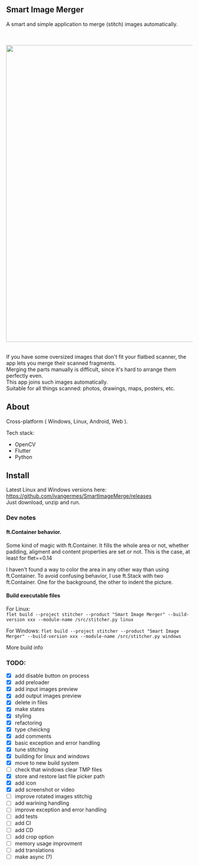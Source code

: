 
## Smart Image Merger

A smart and simple application to merge (stitch) images automatically.  

<br/><br/>
<img src='https://github.com/ivangermes/SmartImageMerge/assets/645880/cf6a57ae-334e-4029-adea-56d303db98f0' width='800'>
<br/><br/>
  
If you have some oversized images that don't fit your flatbed scanner, the app lets you merge their scanned fragments.  
Merging the parts manually is difficult, since it's hard to arrange them perfectly even.   
This app joins such images automatically.  
Suitable for all things scanned: photos, drawings, maps, posters, etc.   


## About
Cross-platform ( Windows, Linux, Android, Web ).

Tech stack:
- OpenCV
- Flutter
- Python

## Install

Latest Linux and Windows versions here: https://github.com/ivangermes/SmartImageMerge/releases  
Just download, unzip and run.


### Dev notes
#### ft.Container behavior.

Some kind of magic with ft.Container.
It fills the whole area or not, whether padding, aligment and content properties are set or not.
This is the case, at least for flet==0.14

I haven't found a way to color the area in any other way than using ft.Container.
To avoid confusing behavior, I use ft.Stack with two ft.Container. One for the background, the other to indent the picture.

#### Build executable files

For Linux:  
`flet build --project stitcher --product "Smart Image Merger" --build-version xxx --module-name /src/stitcher.py linux`

For Windows:
`flet build --project stitcher --product "Smart Image Merger" --build-version xxx --module-name /src/stitcher.py windows`

More build info


### TODO:

- [x] add disable button on process
- [x] add preloader
- [x] add input images preview
- [x] add output images preview
- [x] delete in files
- [x] make states
- [x] styling
- [x] refactoring
- [x] type cheickng
- [x] add comments
- [x] basic exception and error handling
- [x] tune stitching
- [x] building for linux and windows
- [x] move to new build system
- [ ] check that windows clear TMP files
- [x] store and restore last file picker path
- [x] add icon
- [x] add screenshot or video
- [ ] improve rotated images stitchig
- [ ] add warining handling
- [ ] improve exception and error handling
- [ ] add tests
- [ ] add CI
- [ ] add CD
- [ ] add crop option
- [ ] memory usage improvment
- [ ] add translations
- [ ] make async (?)